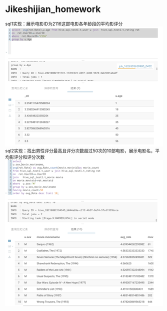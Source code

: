 # Jikeshijian_homework
sql1实现：展示电影ID为2116这部电影各年龄段的平均影评分
![image](https://github.com/zzzzluyuan/Jikeshijian_homework/blob/master/src/img/sql1.png)
sql2实现：找出男性评分最高且评分次数超过50次的10部电影，展示电影名，平均影评分和评分次数
![image](https://github.com/zzzzluyuan/Jikeshijian_homework/blob/master/src/img/sql2.png)
